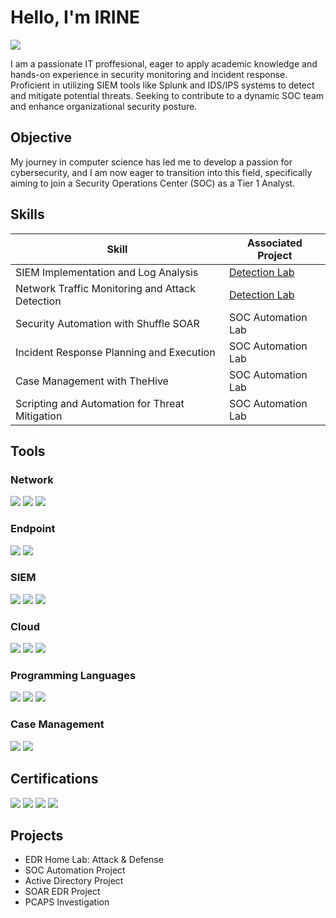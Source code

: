 # Hello, I'm IRINE
<a href="https://www.linkedin.com/in/irine-anto"><img src="https://img.shields.io/badge/-LinkedIn-0072b1?&style=for-the-badge&logo=linkedin&logoColor=white" /></a>

I am a passionate IT proffesional, eager to apply academic knowledge and hands-on experience in security monitoring and incident response. Proficient in utilizing SIEM tools like Splunk and IDS/IPS systems to detect and mitigate potential threats. Seeking to contribute to a dynamic SOC team and enhance organizational security posture.

## Objective

My journey in computer science has led me to develop a passion for cybersecurity, and I am now eager to transition into this field, specifically aiming to join a Security Operations Center (SOC) as a Tier 1 Analyst.

## Skills

| Skill                                         | Associated Project         |
|-----------------------------------------------|----------------------------|
| SIEM Implementation and Log Analysis          | <a href="https://google.com">Detection Lab</a>|
| Network Traffic Monitoring and Attack Detection | <a href="https://google.com">Detection Lab</a>|
| Security Automation with Shuffle SOAR         | SOC Automation Lab|
| Incident Response Planning and Execution      | SOC Automation Lab|
| Case Management with TheHive                  | SOC Automation Lab|
| Scripting and Automation for Threat Mitigation | SOC Automation Lab|

## Tools

### Network
<div>
    <img src="https://img.shields.io/badge/-Wireshark-1679A7?&style=for-the-badge&logo=Wireshark&logoColor=white" />
    <img src="https://img.shields.io/badge/-Suricata-EF3B2D?&style=for-the-badge&logo=Suricata&logoColor=white" />
    <img src="https://img.shields.io/badge/-Zeek-777BB4?&style=for-the-badge&logo=Zeek&logoColor=white" />
</div>

### Endpoint
<div>
    <img src="https://img.shields.io/badge/-Microsoft_Defender_for_Endpoint-00A4EF?&style=for-the-badge&logo=Microsoft&logoColor=white" />
    <img src="https://img.shields.io/badge/-Velociraptor-4B275F?&style=for-the-badge&logo=Velociraptor&logoColor=white" />
</div>

### SIEM
<div>
    <img src="https://img.shields.io/badge/Shuffle-FF6347?style=for-the-badge&logo=shuffle&logoColor=white" />
    <img src="https://img.shields.io/badge/-Splunk-000000?&style=for-the-badge&logo=Splunk&logoColor=white" />
    <img src="https://img.shields.io/badge/-Elastic-005571?&style=for-the-badge&logo=Elastic&logoColor=white" />
</div>

### Cloud
<div>
    <img src="https://img.shields.io/badge/Google%20Cloud-%234285F4.svg?style=for-the-badge&logo=google-cloud&logoColor=white" />
    <img src="https://img.shields.io/badge/Azure-%230072C6.svg?style=for-the-badge&logo=microsoftazure&logoColor=white" />
    <img src="https://img.shields.io/badge/DigitalOcean-%230167ff.svg?style=for-the-badge&logo=digitalocean&logoColor=white" />
</div>

### Programming Languages
<div>
    <img src="https://img.shields.io/badge/-Python-3776AB?style=flat&logo=python&logoColor=white" />
    <img src="https://img.shields.io/badge/HTML-3776AB?style=for-the-badge&logo=html5&logoColor=white" />
    <img src="https://img.shields.io/badge/Java-ED8B00?style=for-the-badge&logo=openjdk&logoColor=white" />
</div>

### Case Management
<div>
    <img src="https://img.shields.io/badge/Apache%20Hive-FDEE21?style=for-the-badge&logo=apachehive&logoColor=black" />
    <img src="https://img.shields.io/badge/ServiceNow-0078D4?style=for-the-badge&logo=servicenow&logoColor=white" />
</div>

## Certifications
<div>
<img src="https://img.shields.io/badge/Azure%20Fundamentals%20AZ--900-0078D4?style=for-the-badge&logo=microsoftazure&logoColor=white" />
<img src="https://img.shields.io/badge/Google%20Cybersecurity%20Certificate-4285F4?style=for-the-badge&logo=google&logoColor=white" />
<img src="https://img.shields.io/badge/TryHackMe%20Level%201-000000?style=for-the-badge&logo=tryhackme&logoColor=white" />
<img src="https://img.shields.io/badge/IBM%20Python%20for%20Data%20Science-0056A0?style=for-the-badge&logo=ibm&logoColor=white" />
</div>

## Projects
- EDR Home Lab: Attack & Defense
- SOC Automation Project
- Active Directory Project
- SOAR EDR Project
- PCAPS Investigation
